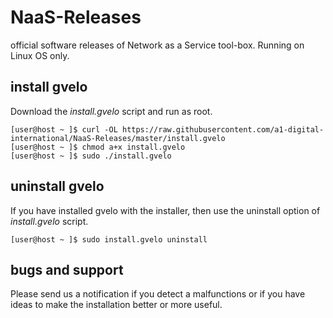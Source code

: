 # NaaS-Releases
official software releases of Network as a Service tool-box. Running on Linux OS only.

## install gvelo
Download the _install.gvelo_ script and run as root.

```
[user@host ~ ]$ curl -OL https://raw.githubusercontent.com/a1-digital-international/NaaS-Releases/master/install.gvelo
[user@host ~ ]$ chmod a+x install.gvelo
[user@host ~ ]$ sudo ./install.gvelo
```

## uninstall gvelo
If you have installed gvelo with the installer, then use the uninstall option of _install.gvelo_ script.

```
[user@host ~ ]$ sudo install.gvelo uninstall
```

## bugs and support
Please send us a notification if you detect a malfunctions or if you have ideas to make the installation better or more useful.

